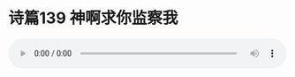 # 诗篇139 神啊求你监察我

<audio style="width: 100%;" preload="false" controls controlslist="nodownload"><source src="//file.simai.life/audio/mp3/old/27537.mp3" type="audio/mpeg">Your browser does not support the audio element.</audio>


